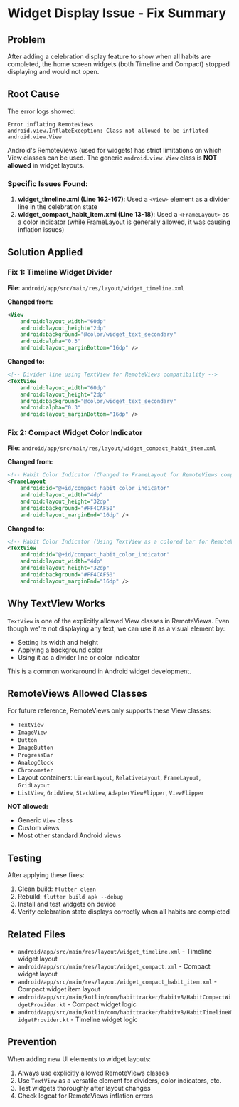# Widget Display Issue - Fix Summary

## Problem
After adding a celebration display feature to show when all habits are completed, the home screen widgets (both Timeline and Compact) stopped displaying and would not open.

## Root Cause
The error logs showed:
```
Error inflating RemoteViews
android.view.InflateException: Class not allowed to be inflated android.view.View
```

Android's RemoteViews (used for widgets) has strict limitations on which View classes can be used. The generic `android.view.View` class is **NOT allowed** in widget layouts.

### Specific Issues Found:

1. **widget_timeline.xml (Line 162-167)**: Used a `<View>` element as a divider line in the celebration state
2. **widget_compact_habit_item.xml (Line 13-18)**: Used a `<FrameLayout>` as a color indicator (while FrameLayout is generally allowed, it was causing inflation issues)

## Solution Applied

### Fix 1: Timeline Widget Divider
**File**: `android/app/src/main/res/layout/widget_timeline.xml`

**Changed from:**
```xml
<View
    android:layout_width="60dp"
    android:layout_height="2dp"
    android:background="@color/widget_text_secondary"
    android:alpha="0.3"
    android:layout_marginBottom="16dp" />
```

**Changed to:**
```xml
<!-- Divider line using TextView for RemoteViews compatibility -->
<TextView
    android:layout_width="60dp"
    android:layout_height="2dp"
    android:background="@color/widget_text_secondary"
    android:alpha="0.3"
    android:layout_marginBottom="16dp" />
```

### Fix 2: Compact Widget Color Indicator
**File**: `android/app/src/main/res/layout/widget_compact_habit_item.xml`

**Changed from:**
```xml
<!-- Habit Color Indicator (Changed to FrameLayout for RemoteViews compatibility) -->
<FrameLayout
    android:id="@+id/compact_habit_color_indicator"
    android:layout_width="4dp"
    android:layout_height="32dp"
    android:background="#FF4CAF50"
    android:layout_marginEnd="16dp" />
```

**Changed to:**
```xml
<!-- Habit Color Indicator (Using TextView as a colored bar for RemoteViews compatibility) -->
<TextView
    android:id="@+id/compact_habit_color_indicator"
    android:layout_width="4dp"
    android:layout_height="32dp"
    android:background="#FF4CAF50"
    android:layout_marginEnd="16dp" />
```

## Why TextView Works

`TextView` is one of the explicitly allowed View classes in RemoteViews. Even though we're not displaying any text, we can use it as a visual element by:
- Setting its width and height
- Applying a background color
- Using it as a divider line or color indicator

This is a common workaround in Android widget development.

## RemoteViews Allowed Classes

For future reference, RemoteViews only supports these View classes:
- `TextView`
- `ImageView`
- `Button`
- `ImageButton`
- `ProgressBar`
- `AnalogClock`
- `Chronometer`
- Layout containers: `LinearLayout`, `RelativeLayout`, `FrameLayout`, `GridLayout`
- `ListView`, `GridView`, `StackView`, `AdapterViewFlipper`, `ViewFlipper`

**NOT allowed:**
- Generic `View` class
- Custom views
- Most other standard Android views

## Testing
After applying these fixes:
1. Clean build: `flutter clean`
2. Rebuild: `flutter build apk --debug`
3. Install and test widgets on device
4. Verify celebration state displays correctly when all habits are completed

## Related Files
- `android/app/src/main/res/layout/widget_timeline.xml` - Timeline widget layout
- `android/app/src/main/res/layout/widget_compact.xml` - Compact widget layout
- `android/app/src/main/res/layout/widget_compact_habit_item.xml` - Compact widget item layout
- `android/app/src/main/kotlin/com/habittracker/habitv8/HabitCompactWidgetProvider.kt` - Compact widget logic
- `android/app/src/main/kotlin/com/habittracker/habitv8/HabitTimelineWidgetProvider.kt` - Timeline widget logic

## Prevention
When adding new UI elements to widget layouts:
1. Always use explicitly allowed RemoteViews classes
2. Use `TextView` as a versatile element for dividers, color indicators, etc.
3. Test widgets thoroughly after layout changes
4. Check logcat for RemoteViews inflation errors